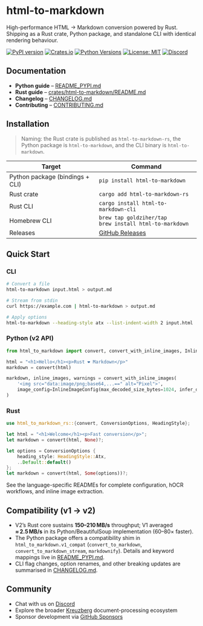 # html-to-markdown

High-performance HTML → Markdown conversion powered by Rust. Shipping as a Rust crate, Python package, and standalone CLI with identical rendering behaviour.

[![PyPI version](https://badge.fury.io/py/html-to-markdown.svg)](https://github.com/Goldziher/html-to-markdown)
[![Crates.io](https://img.shields.io/crates/v/html-to-markdown-rs.svg)](https://github.com/Goldziher/html-to-markdown)
[![Python Versions](https://img.shields.io/pypi/pyversions/html-to-markdown.svg)](https://github.com/Goldziher/html-to-markdown)
[![License: MIT](https://img.shields.io/badge/License-MIT-yellow.svg)](https://github.com/Goldziher/html-to-markdown/blob/main/LICENSE)
[![Discord](https://img.shields.io/badge/Discord-Join%20our%20community-7289da)](https://discord.gg/pXxagNK2zN)

## Documentation

- **Python guide** – [README_PYPI.md](README_PYPI.md)
- **Rust guide** – [crates/html-to-markdown/README.md](crates/html-to-markdown/README.md)
- **Changelog** – [CHANGELOG.md](CHANGELOG.md)
- **Contributing** – [CONTRIBUTING.md](CONTRIBUTING.md)

## Installation

> Naming: the Rust crate is published as `html-to-markdown-rs`, the Python package is `html-to-markdown`, and the CLI binary is `html-to-markdown`.

| Target                          | Command                                                                   |
| ------------------------------- | ------------------------------------------------------------------------- |
| Python package (bindings + CLI) | `pip install html-to-markdown`                                            |
| Rust crate                      | `cargo add html-to-markdown-rs`                                           |
| Rust CLI                        | `cargo install html-to-markdown-cli`                                      |
| Homebrew CLI                    | `brew tap goldziher/tap`<br>`brew install html-to-markdown`               |
| Releases                        | [GitHub Releases](https://github.com/Goldziher/html-to-markdown/releases) |

## Quick Start

### CLI

```bash
# Convert a file
html-to-markdown input.html > output.md

# Stream from stdin
curl https://example.com | html-to-markdown > output.md

# Apply options
html-to-markdown --heading-style atx --list-indent-width 2 input.html
```

### Python (v2 API)

```python
from html_to_markdown import convert, convert_with_inline_images, InlineImageConfig

html = "<h1>Hello</h1><p>Rust ❤️ Markdown</p>"
markdown = convert(html)

markdown, inline_images, warnings = convert_with_inline_images(
    '<img src="data:image/png;base64,...==" alt="Pixel">',
    image_config=InlineImageConfig(max_decoded_size_bytes=1024, infer_dimensions=True),
)
```

### Rust

```rust
use html_to_markdown_rs::{convert, ConversionOptions, HeadingStyle};

let html = "<h1>Welcome</h1><p>Fast conversion</p>";
let markdown = convert(html, None)?;

let options = ConversionOptions {
    heading_style: HeadingStyle::Atx,
    ..Default::default()
};
let markdown = convert(html, Some(options))?;
```

See the language-specific READMEs for complete configuration, hOCR workflows, and inline image extraction.

## Compatibility (v1 → v2)

- V2’s Rust core sustains **150–210 MB/s** throughput; V1 averaged **≈ 2.5 MB/s** in its Python/BeautifulSoup implementation (60–80× faster).
- The Python package offers a compatibility shim in `html_to_markdown.v1_compat` (`convert_to_markdown`, `convert_to_markdown_stream`, `markdownify`). Details and keyword mappings live in [README_PYPI.md](README_PYPI.md#v1-compatibility).
- CLI flag changes, option renames, and other breaking updates are summarised in [CHANGELOG.md](CHANGELOG.md#breaking-changes).

## Community

- Chat with us on [Discord](https://discord.gg/pXxagNK2zN)
- Explore the broader [Kreuzberg](https://kreuzberg.dev) document-processing ecosystem
- Sponsor development via [GitHub Sponsors](https://github.com/sponsors/Goldziher)
